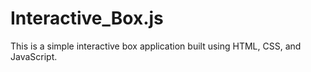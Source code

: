 # Interactive_Box.js
This is a simple interactive box application built using HTML, CSS, and JavaScript.
